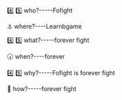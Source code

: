 :four: :five: who?-----Fofight

:anchor: where?----Learnbgame

:four: :five: what?-----forever fight

:clock530: when?----forever

:four: :five: why?-----Fofight is forever fight

:repeat_one: how?-----forever fight